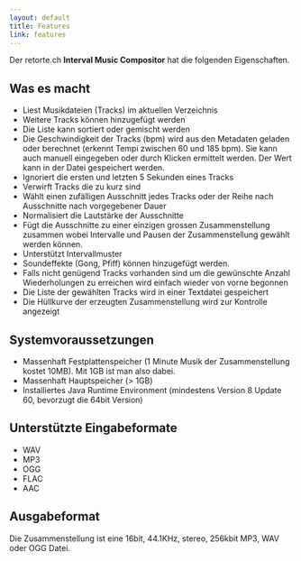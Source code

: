 ```yaml
---
layout: default
title: Features
link: features
---
```


Der retorte.ch **Interval Music Compositor** hat die folgenden Eigenschaften.

## Was es macht

* Liest Musikdateien (Tracks) im aktuellen Verzeichnis
* Weitere Tracks können hinzugefügt werden
* Die Liste kann sortiert oder gemischt werden
* Die Geschwindigkeit der Tracks (bpm) wird aus den Metadaten geladen oder berechnet (erkennt Tempi zwischen 60 und 185 bpm). Sie kann auch manuell eingegeben oder durch Klicken ermittelt werden. Der Wert kann in der Datei gespeichert werden.
* Ignoriert die ersten und letzten 5 Sekunden eines Tracks
* Verwirft Tracks die zu kurz sind
* Wählt einen zufälligen Ausschnitt jedes Tracks oder der Reihe nach Ausschnitte nach vorgegebener Dauer
* Normalisiert die Lautstärke der Ausschnitte
* Fügt die Ausschnitte zu einer einzigen grossen Zusammenstellung zusammen wobei Intervalle und Pausen der Zusammenstellung gewählt werden können.
* Unterstützt Intervallmuster
* Soundeffekte (Gong, Pfiff) können hinzugefügt werden.
* Falls nicht genügend Tracks vorhanden sind um die gewünschte Anzahl Wiederholungen zu erreichen wird einfach wieder von vorne begonnen
* Die Liste der gewählten Tracks wird in einer Textdatei gespeichert
* Die Hüllkurve der erzeugten Zusammenstellung wird zur Kontrolle angezeigt

## Systemvoraussetzungen

* Massenhaft Festplattenspeicher (1 Minute Musik der Zusammenstellung kostet 10MB). Mit 1GB ist man also dabei.
* Massenhaft Hauptspeicher (> 1GB)
* Installiertes Java Runtime Environment (mindestens Version 8 Update 60, bevorzugt die 64bit Version)

## Unterstützte Eingabeformate

* WAV
* MP3
* OGG
* FLAC
* AAC

## Ausgabeformat

Die Zusammenstellung ist eine 16bit, 44.1KHz, stereo, 256kbit MP3, WAV oder OGG Datei. 
